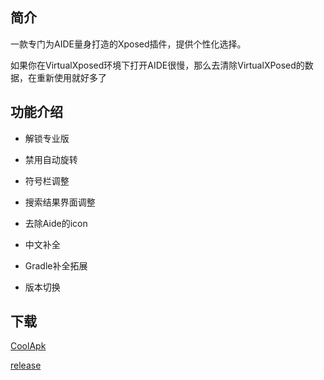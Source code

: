 ## 简介
一款专门为AIDE量身打造的Xposed插件，提供个性化选择。

如果你在VirtualXposed环境下打开AIDE很慢，那么去清除VirtualXPosed的数据，在重新使用就好多了

## 功能介绍

- 解锁专业版

- 禁用自动旋转

- 符号栏调整

- 搜索结果界面调整

- 去除Aide的icon

- 中文补全

- Gradle补全拓展

- 版本切换

## 下载

[CoolApk](https://www.coolapk.com/apk/me.tvcfish.xposed.aidehelper)

[release](https://github.com/TvcFish/AideHelper/releases)
